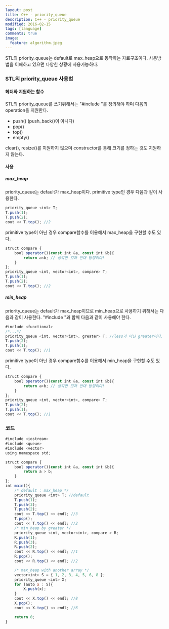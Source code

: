```yaml
---
layout: post
title: C++ - priority_queue
description: C++ - priority_queue
modified: 2016-02-15
tags: [language]
comments: true
image:
  feature: algorithm.jpeg
---
```

STL의 priority_queue는 default로 max_heap으로 동작하는 자료구조이다. 사용방법을 이해하고 있으면 다양한 상황에 사용가능하다. 

### STL의 priority_queue 사용법

#### 헤더와 지원하는 함수

STL의 priority_queue를 쓰기위해서는 "#include <queue>"를 정의해야 하며 다음의 operation을 지원한다. 

- push() (push_back()이 아니다)
- pop()
- top()
- empty()

clear(), resize()를 지원하지 않으며 constructor를 통해 크기를 정하는 것도 지원하지 않는다. 

#### 사용

##### max_heap

priority_queue는 default가 max_heap이다. 
primitive type인 경우 다음과 같이 사용한다. 

```javascript
priority_queue <int> T;
T.push(1);
T.push(2);
cout << T.top(); //2
```

primitive type이 아닌 경우 compare함수를 이용해서 max_heap을 구현할 수도 있다. 

```javascript
struct compare {
	bool operator()(const int &a, const int &b){
		return a<b;	// 생각한 것과 반대 방향이다!
	}
};
priority_queue <int, vector<int>, compare> T;
T.push(1);
T.push(2);
cout << T.top(); //2
```

##### min_heap

priority_queue는 default가 max_heap이므로 min_heap으로 사용하기 위해서는 다음과 같이 사용한다. 
"#include <functional>"과 함께 다음과 같이 사용해야 한다. 

```javascript
#include <functional>
/*...*/
priority_queue <int, vector<int>, greater> T; //less가 아닌 greater이다. 헷갈리수 있다.
T.push(2);
T.push(1);
cout << T.top(); //1
```

primitive type이 아닌 경우 compare함수를 이용해서 min_heap을 구현할 수도 있다. 

```javascript
struct compare {
	bool operator()(const int &a, const int &b){
		return a>b;	// 생각한 것과 반대 방향이다!
	}
};
priority_queue <int, vector<int>, compare> T;
T.push(2);
T.push(1);
cout << T.top(); //1
```

### 코드 

```javascript
#include <iostream>
#include <queue>
#include <vector>
using namespace std;

struct compare {
	bool operator()(const int &a, const int &b){
		return a > b;	
	}
};
int main(){
	/* default : max_heap */
	priority_queue <int> T; //default
	T.push(1);	
	T.push(3);
	T.push(2);
	cout << T.top() << endl; //3
	T.pop();
	cout << T.top() << endl; //2
	/* min_heap by greater */
	priority_queue <int, vector<int>, compare > R;
	R.push(1);
	R.push(3);
	R.push(2);
	cout << R.top() << endl; //1
	R.pop();
	cout << R.top() << endl; //2

	/* max_heap with another array */
	vector<int> S = { 1, 2, 3, 4, 5, 6, 8 };
	priority_queue <int> X;
	for (auto x : S){
		X.push(x);
	}
	cout << X.top() << endl; //8
	X.pop();
	cout << X.top() << endl; //6

	return 0;
}
```
